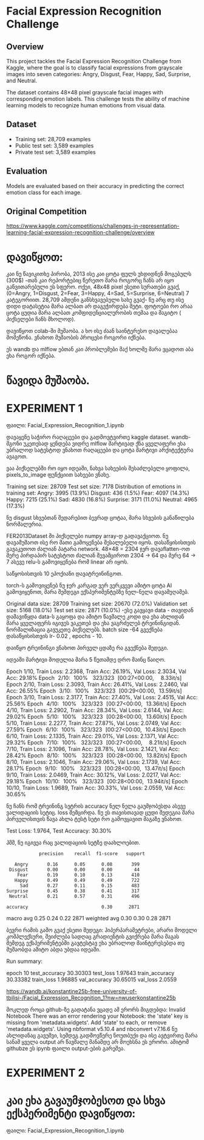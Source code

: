 # Facial Expression Recognition Challenge

## Overview

This project tackles the Facial Expression Recognition Challenge from Kaggle, where the goal is to classify facial expressions from grayscale images into seven categories: Angry, Disgust, Fear, Happy, Sad, Surprise, and Neutral.

The dataset contains 48×48 pixel grayscale facial images with corresponding emotion labels. This challenge tests the ability of machine learning models to recognize human emotions from visual data.

## Dataset

- Training set: 28,709 examples
- Public test set: 3,589 examples
- Private test set: 3,589 examples

## Evaluation

Models are evaluated based on their accuracy in predicting the correct emotion class for each image.

## Original Competition

https://www.kaggle.com/competitions/challenges-in-representation-learning-facial-expression-recognition-challenge/overview

# დავიწყოთ:

კაი ნუ წავიკითხე პირობა, 2013 ისე კაი ცოტა ფულს უხდიდნენ მოგებულს (300$) -თან კაი რეპორტებიც წერეთო მარა როგორც ჩანს არ იყო განვითარებული ეს სფერო. ოქეი, 48x48 pixel ესეთი სურათები გვაქ, (0=Angry, 1=Disgust, 2=Fear, 3=Happy, 4=Sad, 5=Surprise, 6=Neutral) 7 კატეგორიით. 28,709 ამდენი განსხვავებული სახე გვაქ- ნუ არც თუ ისე დიდი დატასეტია მარა ალბათ არ დაგვჭირდება მეტი. ფოტოები რო არაა ცოტა ცუდია მარა ალბათ კომფიდენციალურობის თემაა და მაგიტო ( პიქსელები ჩანს მხოლოდ).

დავიწყოთ colab-ში მუშაობა. ა ხო ისე ძაან საინტერესო დავალებაა მომეწონა. ვნახოთ მუშაობის პროცესი როგორი იქნება.

ეს wandb და mlflow ებთან კაი პრობლემები მაქ ხოლმე მარა ვცადოთ აბა ეხა როგორ იქნება.

# წავიდა მუშაობა.

# EXPERIMENT 1
ფაილი: Facial_Expression_Recognition_1.ipynb

დავაყენე საჭირო რაღაცეები და გადმოვტვირთე kaggle dataset.
wandb- მგონი უკეთესად ყენდება ვიდრე mlflow მარტივად ქნა ყველაფერი ეხა უბრალოდ სატესტოდ ვნახოთ რაღაცეები და ცოტა მარტივი არქიტექტურა ავაგოთ.

ვაა პიქსელებში რო იყო იდეაში, ნახვა სახეების შესაძლებელი ყოფილა, pixels_to_image ფუნქციით სახეები ვნახე.

Training set size: 28709
Test set size: 7178
Distribution of emotions in training set:
Angry: 3995 (13.9%)
Disgust: 436 (1.5%)
Fear: 4097 (14.3%)
Happy: 7215 (25.1%)
Sad: 4830 (16.8%)
Surprise: 3171 (11.0%)
Neutral: 4965 (17.3%)

ნუ disgust სხვებთან შედარებით ბევრად ცოტაა, მარა სხვების განაწილება ნორმალურია.

FER2013Dataset ში პიქსელები numpy array-დ გადავაქციოთ.
ნუ დავამუშაოთ ისე რო მათი გამოყენება შესალებელი იყოს.
დასაწყისისთვის გავაკეთოთ ძალიან პატარა network.
48×48 = 2304 ჯერ დავაflatten-ოთ
მერე პირდაპირ სატესტოთ ძალიან შევამციროთ 2304 → 64 და მერე 64 → 7
ასევე relu-ს გამოვიყენება რომ linear არ იყოს.

საწყოსისთვის 10 ეპოქიანი დავატრეინინგოთ.

torch-ს გამოვიყენებ ნუ ჯერ კარგად ვერ ვერკვევი ამიტო ცოტა AI გამოვიყენოთ, მარა შემდეგი ექსპერიმენტებზე ნელ-ნელა დავამუღამებ.

Original data size: 28709
Training set size: 20670 (72.0%)
Validation set size: 5168 (18.0%)
Test set size: 2871 (10.0%) -ესე გავყავი data - თავიდან დამავიწყდა data-ს გაყოფა და ამიტო წავშალე კოდი და ეხა ახლიდან
მარა ყველაფერს იგივეს ვაკეთებ და ეხა ვაგრძელებ ტრეინინგიდან.
ნორმალიზაცია გავუკეთე პიქსელებს. batch size -64 გვექნება დასაწყისისთვის lr- 0.02 , epochs - 10.
 
დაიწყო ტრეინინგი ვნახოთ პირველ ცდაზე რა გვექნება შედეგი.

იდეაში მარტივი მოდელია მარა 5 წუთამდე დრო მაინც წაიღო.

Epoch 1/10, Train Loss: 2.2368, Train Acc: 26.19%, Val Loss: 2.3034, Val Acc: 29.18%
Epoch 2/10: 100%
 323/323 [00:27<00:00,  8.33it/s]
Epoch 2/10, Train Loss: 2.3093, Train Acc: 26.41%, Val Loss: 2.2460, Val Acc: 26.55%
Epoch 3/10: 100%
 323/323 [00:29<00:00, 13.59it/s]
Epoch 3/10, Train Loss: 2.3177, Train Acc: 27.40%, Val Loss: 2.4515, Val Acc: 25.56%
Epoch 4/10: 100%
 323/323 [00:27<00:00, 13.36it/s]
Epoch 4/10, Train Loss: 2.2902, Train Acc: 28.34%, Val Loss: 2.6144, Val Acc: 29.02%
Epoch 5/10: 100%
 323/323 [00:28<00:00, 13.60it/s]
Epoch 5/10, Train Loss: 2.2277, Train Acc: 27.87%, Val Loss: 2.0749, Val Acc: 27.59%
Epoch 6/10: 100%
 323/323 [00:27<00:00, 10.43it/s]
Epoch 6/10, Train Loss: 2.1335, Train Acc: 29.01%, Val Loss: 2.1371, Val Acc: 29.32%
Epoch 7/10: 100%
 323/323 [00:27<00:00,  8.21it/s]
Epoch 7/10, Train Loss: 2.1096, Train Acc: 28.78%, Val Loss: 2.1421, Val Acc: 28.42%
Epoch 8/10: 100%
 323/323 [00:28<00:00, 13.82it/s]
Epoch 8/10, Train Loss: 2.1046, Train Acc: 29.06%, Val Loss: 2.1739, Val Acc: 28.17%
Epoch 9/10: 100%
 323/323 [00:28<00:00, 13.47it/s]
Epoch 9/10, Train Loss: 2.0469, Train Acc: 30.12%, Val Loss: 2.0217, Val Acc: 29.18%
Epoch 10/10: 100%
 323/323 [00:28<00:00, 13.94it/s]
Epoch 10/10, Train Loss: 1.9689, Train Acc: 30.33%, Val Loss: 2.0559, Val Acc: 30.65%

ნუ ჩანს რომ ტრეინინგ სეტრის accuracy ნელ ნელა გაუმჯობესდა ასევე ვალიდაციის სეტიც. loss შემცირდა. ნუ ეს თავისთავად ცუდი შედეგია მარა პირველისთვის წავა ახლა ტესტ სეტი რო გამოვყავით მაგაზე ვნახოთ.

Test Loss: 1.9764, Test Accuracy: 30.30%

ჰმმ, ნუ იგივეა რაც ვალიდაციის სეტზე დაახლოებით. 

                precision    recall  f1-score   support

       Angry       0.16      0.05      0.08       399
     Disgust       0.00      0.00      0.00        44
        Fear       0.19      0.10      0.13       410
       Happy       0.49      0.49      0.49       722
         Sad       0.27      0.11      0.15       483
    Surprise       0.45      0.38      0.41       317
     Neutral       0.21      0.57      0.31       496

    accuracy                           0.30      2871
   macro avg       0.25      0.24      0.22      2871
weighted avg       0.30      0.30      0.28      2871

ბევრი რამის გამო გვაქ ესეთი შედეგი: ჰიპერპარამეტრები, არარი მოდელი კომპლექსური, შეიძლება სადღაც გრადიენტის გვიქრება მარა მაგას შემდეგ ექსპერიმენტებში გავტესტავ ეხა უბრალოდ მაინტერესებდა თუ მუშაობდა ამიტო აბდა უბდაა იდეაში.

Run summary:

epoch	10
test_accuracy	30.30303
test_loss	1.97643
train_accuracy	30.33382
train_loss	1.96885
val_accuracy	30.65015
val_loss	2.0559

https://wandb.ai/konstantine25b-free-university-of-tbilisi-/Facial_Expression_Recognition_1?nw=nwuserkonstantine25b

მოკლედ როცა github-ზე გადატანა ვცადე ამ ერორს მიგდებდა:
Invalid Notebook
There was an error rendering your Notebook: the 'state' key is missing from 'metadata.widgets'. Add 'state' to each, or remove 'metadata.widgets'.
Using nbformat v5.10.4 and nbconvert v7.16.6
ნუ ახლიდანაც გავუშვი, სემდეგ გადმოვწერე ნოუთბუქი და ისე ავტვირთე მარა სანამ ყველა output არ წავშალე მანამდე არ მოეხსნა ეს ერორი. ამიტომ githubze ეს ipynb ფაილი output-ების გარეშეა.

# EXPERIMENT 2
# კაი ეხა გავაუმჯობესოთ და სხვა ექსპერიმენტი დავიწყოთ:

ფაილი: Facial_Expression_Recognition_1.ipynb

